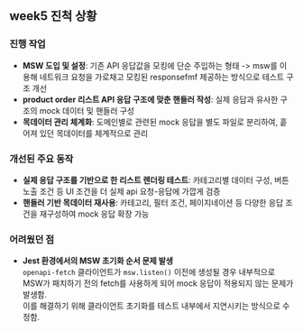 ## week5 진척 상황

### 진행 작업

- **MSW 도입 및 설정**: 기존 API 응답값을 모킹에 단순 주입하는 형태 -> msw를 이용해 네트워크 요청을 가로채고 모킹된 responsefmf 제공하는 방식으로 테스트 구조 개선
- **product order 리스트 API 응답 구조에 맞춘 핸들러 작성**: 실제 응답과 유사한 구조의 mock 데이터 및 핸들러 구성
- **목데이터 관리 체계화**: 도메인별로 관련된 mock 응답을 별도 파일로 분리하여, 흩어져 있던 목데이터를 체계적으로 관리

### 개선된 주요 동작

- **실제 응답 구조를 기반으로 한 리스트 렌더링 테스트**: 카테고리별 데이터 구성, 버튼 노출 조건 등 UI 조건을 더 실제 api 요청-응답에 가깝게 검증
- **핸들러 기반 목데이터 재사용**: 카테고리, 필터 조건, 페이지네이션 등 다양한 응답 조건을 재구성하여 mock 응답 확장 가능

### 어려웠던 점

- **Jest 환경에서의 MSW 초기화 순서 문제 발생**  
  `openapi-fetch` 클라이언트가 `msw.listen()` 이전에 생성될 경우 내부적으로 MSW가 패치하기 전의 fetch를 사용하게 되어 mock 응답이 적용되지 않는 문제가 발생함.  
  이를 해결하기 위해 클라이언트 초기화를 테스트 내부에서 지연시키는 방식으로 수정함.